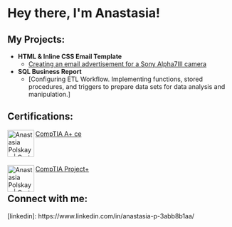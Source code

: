 <h1>Hey there, I'm Anastasia!</h1>

<h2>My Projects:</h2>

- <b>HTML & Inline CSS Email Template</b>
  - [Creating an email advertisement for a Sony Alpha7III camera](https://github.com/Anastasia1130/HTML-Email-Template-For-Sony)
- <b>SQL Business Report</b>
  - [Configuring ETL Workflow. Implementing functions, stored procedures, and triggers to prepare data sets for data analysis and manipulation.]
<h2>Certifications:</h2>

[CompTIA A+ ce](https://www.credly.com/badges/0864f804-690d-43cf-af5f-fd5f1154965e/public_url) <img align="left" alt="Anastasia Polskaya | Cert Img" width="60px" src="https://i.ibb.co/GpPXJm6/comptia-a-ce-certification-1.png"/><br>
<br>

<br>


[CompTIA Project+](https://www.credly.com/badges/aad684e8-9f1a-4dd6-ae80-a3c3a5363cf8/public_url) <img align="left" alt="Anastasia Polskaya | Cert Img" width="60px" src="https://i.ibb.co/XZk5167/comptia-project-certification-5.png"/><br>
<br>





<h2> Connect with me:</h2>
[linkedin]: https://www.linkedin.com/in/anastasia-p-3abb8b1aa/
